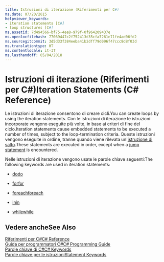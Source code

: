 ```yaml
---
title: Istruzioni di iterazione (Riferimenti per C#)
ms.date: 07/20/2015
helpviewer_keywords:
- iteration statements [C#]
- loop structures [C#]
ms.assetid: 7d494566-bf75-4ee8-979f-0f964209437e
ms.openlocfilehash: 77069447c2f752413d35cfa7261e71fe4ad06fd2
ms.sourcegitcommit: 3d5d33f384eeba41b2dff79d096f47ccc8d8f03d
ms.translationtype: HT
ms.contentlocale: it-IT
ms.lasthandoff: 05/04/2018
---
```

# <a name="iteration-statements-c-reference"></a><span data-ttu-id="cf461-102">Istruzioni di iterazione (Riferimenti per C#)</span><span class="sxs-lookup"><span data-stu-id="cf461-102">Iteration Statements (C# Reference)</span></span>
<span data-ttu-id="cf461-103">Le istruzioni di iterazione consentono di creare cicli.</span><span class="sxs-lookup"><span data-stu-id="cf461-103">You can create loops by using the iteration statements.</span></span> <span data-ttu-id="cf461-104">Con le istruzioni di iterazione le istruzioni incorporate vengono eseguite più volte, in base ai criteri di fine del ciclo.</span><span class="sxs-lookup"><span data-stu-id="cf461-104">Iteration statements cause embedded statements to be executed a number of times, subject to the loop-termination criteria.</span></span> <span data-ttu-id="cf461-105">Queste istruzioni vengono eseguite in ordine, tranne quando viene rilevata un'[istruzione di salto](../../../csharp/language-reference/keywords/jump-statements.md).</span><span class="sxs-lookup"><span data-stu-id="cf461-105">These statements are executed in order, except when a [jump statement](../../../csharp/language-reference/keywords/jump-statements.md) is encountered.</span></span>  
  
 <span data-ttu-id="cf461-106">Nelle istruzioni di iterazione vengono usate le parole chiave seguenti:</span><span class="sxs-lookup"><span data-stu-id="cf461-106">The following keywords are used in iteration statements:</span></span>  
  
-   [<span data-ttu-id="cf461-107">do</span><span class="sxs-lookup"><span data-stu-id="cf461-107">do</span></span>](../../../csharp/language-reference/keywords/do.md)  
  
-   [<span data-ttu-id="cf461-108">for</span><span class="sxs-lookup"><span data-stu-id="cf461-108">for</span></span>](../../../csharp/language-reference/keywords/for.md)  
  
-   [<span data-ttu-id="cf461-109">foreach</span><span class="sxs-lookup"><span data-stu-id="cf461-109">foreach</span></span>](../../../csharp/language-reference/keywords/foreach-in.md)  
  
-   [<span data-ttu-id="cf461-110">in</span><span class="sxs-lookup"><span data-stu-id="cf461-110">in</span></span>](../../../csharp/language-reference/keywords/foreach-in.md)  
  
-   [<span data-ttu-id="cf461-111">while</span><span class="sxs-lookup"><span data-stu-id="cf461-111">while</span></span>](../../../csharp/language-reference/keywords/while.md)  
  
## <a name="see-also"></a><span data-ttu-id="cf461-112">Vedere anche</span><span class="sxs-lookup"><span data-stu-id="cf461-112">See Also</span></span>  
 [<span data-ttu-id="cf461-113">Riferimenti per C#</span><span class="sxs-lookup"><span data-stu-id="cf461-113">C# Reference</span></span>](../../../csharp/language-reference/index.md)  
 [<span data-ttu-id="cf461-114">Guida per programmatori C#</span><span class="sxs-lookup"><span data-stu-id="cf461-114">C# Programming Guide</span></span>](../../../csharp/programming-guide/index.md)  
 [<span data-ttu-id="cf461-115">Parole chiave di C#</span><span class="sxs-lookup"><span data-stu-id="cf461-115">C# Keywords</span></span>](../../../csharp/language-reference/keywords/index.md)  
 [<span data-ttu-id="cf461-116">Parole chiave per le istruzioni</span><span class="sxs-lookup"><span data-stu-id="cf461-116">Statement Keywords</span></span>](../../../csharp/language-reference/keywords/statement-keywords.md)
